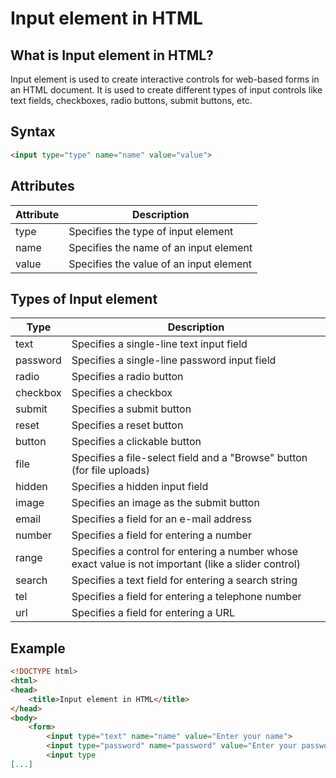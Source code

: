 <!-- About Input element in HTML -->
# Input element in HTML

## What is Input element in HTML?

Input element is used to create interactive controls for web-based forms in an HTML document. It is used to create different types of input controls like text fields, checkboxes, radio buttons, submit buttons, etc.

## Syntax

```html
<input type="type" name="name" value="value">
```

## Attributes

| Attribute | Description |
|-----------|-------------|
| type | Specifies the type of input element |
| name | Specifies the name of an input element |
| value | Specifies the value of an input element |

## Types of Input element

| Type | Description |
|------|-------------|
| text | Specifies a single-line text input field |
| password | Specifies a single-line password input field |
| radio | Specifies a radio button |
| checkbox | Specifies a checkbox |
| submit | Specifies a submit button |
| reset | Specifies a reset button |
| button | Specifies a clickable button |
| file | Specifies a file-select field and a "Browse" button (for file uploads) |
| hidden | Specifies a hidden input field |
| image | Specifies an image as the submit button |
| email | Specifies a field for an e-mail address |
| number | Specifies a field for entering a number |
| range | Specifies a control for entering a number whose exact value is not important (like a slider control) |
| search | Specifies a text field for entering a search string |
| tel | Specifies a field for entering a telephone number |
| url | Specifies a field for entering a URL |

## Example

```html
<!DOCTYPE html>
<html>
<head>
    <title>Input element in HTML</title>
</head>
<body>
    <form>
        <input type="text" name="name" value="Enter your name">
        <input type="password" name="password" value="Enter your password">
        <input type
[...]
